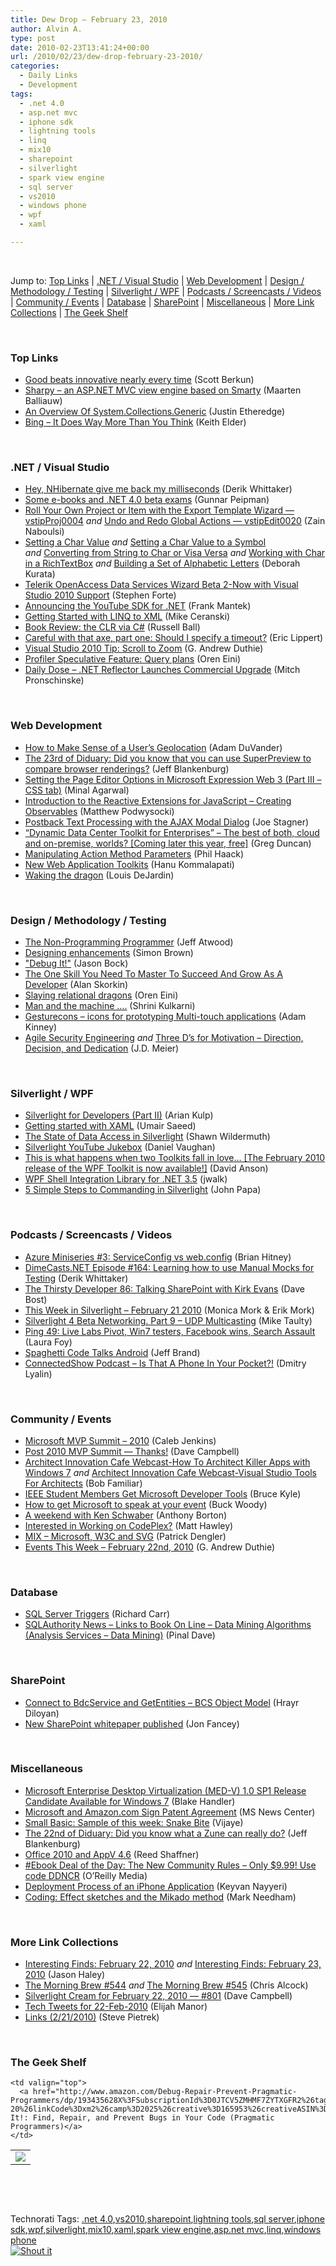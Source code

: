 ```yaml
---
title: Dew Drop – February 23, 2010
author: Alvin A.
type: post
date: 2010-02-23T13:41:24+00:00
url: /2010/02/23/dew-drop-february-23-2010/
categories:
  - Daily Links
  - Development
tags:
  - .net 4.0
  - asp.net mvc
  - iphone sdk
  - lightning tools
  - linq
  - mix10
  - sharepoint
  - silverlight
  - spark view engine
  - sql server
  - vs2010
  - windows phone
  - wpf
  - xaml

---
```

&#160;

Jump to: [Top Links][1] | [.NET / Visual Studio][2] | [Web Development][3] | [Design / Methodology / Testing][4] | [Silverlight / WPF][5] | [Podcasts / Screencasts / Videos][6] | [Community / Events][7] | [Database][8] | [SharePoint][9] | [Miscellaneous][10] | [More Link Collections][11] | [The Geek Shelf][12] 

&#160;

### <a name="top"></a>Top Links

  * [Good beats innovative nearly every time][13] (Scott Berkun)
  * [Sharpy &#8211; an ASP.NET MVC view engine based on Smarty][14] (Maarten Balliauw)
  * [An Overview Of System.Collections.Generic][15] (Justin Etheredge)
  * [Bing – It Does Way More Than You Think][16] (Keith Elder)

&#160;

### <a name="dotnet"></a>.NET / Visual Studio

  * [Hey, NHibernate give me back my milliseconds][17] (Derik Whittaker)
  * [Some e-books and .NET 4.0 beta exams][18] (Gunnar Peipman)
  * [Roll Your Own Project or Item with the Export Template Wizard &#8212; vstipProj0004][19] _and_&#160;[Undo and Redo Global Actions &#8212; vstipEdit0020][20] (Zain Naboulsi)
  * [Setting a Char Value][21] _and_&#160;[Setting a Char Value to a Symbol][22] _and_&#160;[Converting from String to Char or Visa Versa][23] _and_&#160;[Working with Char in a RichTextBox][24] _and_&#160;[Building a Set of Alphabetic Letters][25] (Deborah Kurata)
  * [Telerik OpenAccess Data Services Wizard Beta 2-Now with Visual Studio 2010 Support][26] (Stephen Forte)
  * [Announcing the YouTube SDK for .NET][27] (Frank Mantek)
  * [Getting Started with LINQ to XML][28] (Mike Ceranski)
  * [Book Review: the CLR via C#][29] (Russell Ball)
  * [Careful with that axe, part one: Should I specify a timeout?][30] (Eric Lippert)
  * [Visual Studio 2010 Tip: Scroll to Zoom][31] (G. Andrew Duthie)
  * [Profiler Speculative Feature: Query plans][32] (Oren Eini)
  * [Daily Dose &#8211; .NET Reflector Launches Commercial Upgrade][33] (Mitch Pronschinske)

&#160;

### <a name="web"></a>Web Development

  * [How to Make Sense of a User’s Geolocation][34] (Adam DuVander)
  * [The 23rd of Diduary: Did you know that you can use SuperPreview to compare browser renderings?][35] (Jeff Blankenburg)
  * [Setting the Page Editor Options in Microsoft Expression Web 3 (Part III – CSS tab)][36] (Minal Agarwal)
  * [Introduction to the Reactive Extensions for JavaScript – Creating Observables][37] (Matthew Podwysocki)
  * [Postback Text Processing with the AJAX Modal Dialog][38] (Joe Stagner)
  * [“Dynamic Data Center Toolkit for Enterprises” – The best of both, cloud and on-premise, worlds? [Coming later this year, free]][39] (Greg Duncan)
  * [Manipulating Action Method Parameters][40] (Phil Haack)
  * [New Web Application Toolkits][41] (Hanu Kommalapati)
  * [Waking the dragon][42] (Louis DeJardin)

&#160;

### <a name="design"></a>Design / Methodology / Testing

  * [The Non-Programming Programmer][43] (Jeff Atwood)
  * [Designing enhancements][44] (Simon Brown)
  * ["Debug It!"][45] (Jason Bock)
  * [The One Skill You Need To Master To Succeed And Grow As A Developer][46] (Alan Skorkin)
  * [Slaying relational dragons][47] (Oren Eini)
  * [Man and the machine &#8230;.][48] (Shrini Kulkarni)
  * [Gesturecons – icons for prototyping Multi-touch applications][49] (Adam Kinney)
  * [Agile Security Engineering][50] _and_&#160;[Three D’s for Motivation – Direction, Decision, and Dedication][51] (J.D. Meier)

&#160;

### <a name="silverlight"></a>Silverlight / WPF

  * [Silverlight for Developers (Part II)][52] (Arian Kulp)
  * [Getting started with XAML][53] (Umair Saeed)
  * [The State of Data Access in Silverlight][54] (Shawn Wildermuth)
  * [Silverlight YouTube Jukebox][55] (Daniel Vaughan)
  * [This is what happens when two Toolkits fall in love&#8230; [The February 2010 release of the WPF Toolkit is now available!]][56] (David Anson)
  * [WPF Shell Integration Library for .NET 3.5][57] (jwalk)
  * [5 Simple Steps to Commanding in Silverlight][58] (John Papa)

&#160;

### <a name="podcasts"></a>Podcasts / Screencasts / Videos

  * [Azure Miniseries #3: ServiceConfig vs web.config][59] (Brian Hitney)
  * [DimeCasts.NET Episode #164: Learning how to use Manual Mocks for Testing][60] (Derik Whittaker)
  * [The Thirsty Developer 86: Talking SharePoint with Kirk Evans][61] (Dave Bost)
  * [This Week in Silverlight – February 21 2010][62] (Monica Mork & Erik Mork)
  * [Silverlight 4 Beta Networking. Part 9 &#8211; UDP Multicasting][63] (Mike Taulty)
  * [Ping 49: Live Labs Pivot, Win7 testers, Facebook wins, Search Assault][64] (Laura Foy)
  * [Spaghetti Code Talks Android][65] (Jeff Brand)
  * [ConnectedShow Podcast &#8211; Is That A Phone In Your Pocket?!][66] (Dmitry Lyalin)

&#160;

### <a name="events"></a>Community / Events

  * [Microsoft MVP Summit &#8211; 2010][67] (Caleb Jenkins)
  * [Post 2010 MVP Summit &#8212; Thanks!][68] (Dave Campbell)
  * [Architect Innovation Cafe Webcast-How To Architect Killer Apps with Windows 7][69] _and_&#160;[Architect Innovation Cafe Webcast-Visual Studio Tools For Architects][70] (Bob Familiar)
  * [IEEE Student Members Get Microsoft Developer Tools][71] (Bruce Kyle)
  * [How to get Microsoft to speak at your event][72] (Buck Woody)
  * [A weekend with Ken Schwaber][73] (Anthony Borton)
  * [Interested in Working on CodePlex?][74] (Matt Hawley)
  * [MIX &#8211; Microsoft, W3C and SVG][75] (Patrick Dengler)
  * [Events This Week – February 22nd, 2010][76] (G. Andrew Duthie)

&#160;

### <a name="db"></a>Database

  * [SQL Server Triggers][77] (Richard Carr)
  * [SQLAuthority News – Links to Book On Line – Data Mining Algorithms (Analysis Services – Data Mining)][78] (Pinal Dave)

&#160;

### <a name="sp"></a>SharePoint

  * [Connect to BdcService and GetEntities – BCS Object Model][79] (Hrayr Diloyan)
  * [New SharePoint whitepaper published][80] (Jon Fancey)

&#160;

### <a name="misc"></a>Miscellaneous

  * [Microsoft Enterprise Desktop Virtualization (MED-V) 1.0 SP1 Release Candidate Available for Windows 7][81] (Blake Handler)
  * [Microsoft and Amazon.com Sign Patent Agreement][82] (MS News Center)
  * [Small Basic: Sample of this week: Snake Bite][83] (Vijaye)
  * [The 22nd of Diduary: Did you know what a Zune can really do?][84] (Jeff Blankenburg)
  * [Office 2010 and AppV 4.6][85] (Reed Shaffner)
  * [#Ebook Deal of the Day: The New Community Rules &#8211; Only $9.99! Use code DDNCR][86] (O&#8217;Reilly Media)
  * [Deployment Process of an iPhone Application][87] (Keyvan Nayyeri)
  * [Coding: Effect sketches and the Mikado method][88] (Mark Needham)

&#160;

### <a name="links"></a>More Link Collections

  * [Interesting Finds: February 22, 2010][89] _and_&#160;[Interesting Finds: February 23, 2010][90] (Jason Haley)
  * [The Morning Brew #544][91] _and_&#160;[The Morning Brew #545][92] (Chris Alcock)
  * [Silverlight Cream for February 22, 2010 &#8212; #801][93] (Dave Campbell)
  * [Tech Tweets for 22-Feb-2010][94] (Elijah Manor)
  * [Links (2/21/2010)][95] (Steve Pietrek)

&#160;

### <a name="shelf"></a>The Geek Shelf

<table border="0" cellspacing="0" cellpadding="0">
  <tr>
    <td>
      <img data-recalc-dims="1" decoding="async" src="https://i0.wp.com/ecx.images-amazon.com/images/I/41wUoTodBVL._SL160_.jpg?w=660" />
    </td>
    
    <td valign="top">
      <a href="http://www.amazon.com/Debug-Repair-Prevent-Pragmatic-Programmers/dp/193435628X%3FSubscriptionId%3D0JTCV5ZMHMF7ZYTXGFR2%26tag%3Dalvinashcraft-20%26linkCode%3Dxm2%26camp%3D2025%26creative%3D165953%26creativeASIN%3D193435628X">Debug It!: Find, Repair, and Prevent Bugs in Your Code (Pragmatic Programmers)</a>
    </td>
  </tr>
</table>

&#160;

<div style="padding-bottom: 0px; margin: 0px; padding-left: 0px; padding-right: 0px; display: inline; float: none; padding-top: 0px" id="scid:C16BAC14-9A3D-4c50-9394-FBFEF7A93539:8402c699-87fc-42ed-94ad-bfb1dccec56f" class="wlWriterSmartContent">
  <!--dotnetkickit-->
</div>

&#160;

<div style="padding-bottom: 0px; margin: 0px; padding-left: 0px; padding-right: 0px; display: inline; float: none; padding-top: 0px" id="scid:0767317B-992E-4b12-91E0-4F059A8CECA8:e9a40298-d096-4d9f-84d5-f63afe983e1e" class="wlWriterSmartContent">
  Technorati Tags: <a href="http://technorati.com/tags/.net+4.0" rel="tag">.net 4.0</a>,<a href="http://technorati.com/tags/vs2010" rel="tag">vs2010</a>,<a href="http://technorati.com/tags/sharepoint" rel="tag">sharepoint</a>,<a href="http://technorati.com/tags/lightning+tools" rel="tag">lightning tools</a>,<a href="http://technorati.com/tags/sql+server" rel="tag">sql server</a>,<a href="http://technorati.com/tags/iphone+sdk" rel="tag">iphone sdk</a>,<a href="http://technorati.com/tags/wpf" rel="tag">wpf</a>,<a href="http://technorati.com/tags/silverlight" rel="tag">silverlight</a>,<a href="http://technorati.com/tags/mix10" rel="tag">mix10</a>,<a href="http://technorati.com/tags/xaml" rel="tag">xaml</a>,<a href="http://technorati.com/tags/spark+view+engine" rel="tag">spark view engine</a>,<a href="http://technorati.com/tags/asp.net+mvc" rel="tag">asp.net mvc</a>,<a href="http://technorati.com/tags/linq" rel="tag">linq</a>,<a href="http://technorati.com/tags/windows+phone" rel="tag">windows phone</a>
</div>

<div class="wlWriterHeaderFooter" style="margin:0px; padding:0px 0px 0px 0px;">
  <div class="shoutIt">
    <a rev="vote-for" href="http://dotnetshoutout.com/Submit?url=http%3a%2f%2fwww.alvinashcraft.com%2f2010%2f02%2f23%2fdew-drop-february-23-2010%2f&title=Dew+Drop+%e2%80%93+February+23%2c+2010"><img decoding="async" alt="Shout it" src="http://dotnetshoutout.com/image.axd?url=https://morningdew-bpc6g3a0fgaxdxcu.eastus2-01.azurewebsites.net/2010/02/23/dew-drop-february-23-2010/" style="border:0px" /></a>
  </div>
</div>

 [1]: https://morningdew-bpc6g3a0fgaxdxcu.eastus2-01.azurewebsites.net/#top
 [2]: https://morningdew-bpc6g3a0fgaxdxcu.eastus2-01.azurewebsites.net/#dotnet
 [3]: https://morningdew-bpc6g3a0fgaxdxcu.eastus2-01.azurewebsites.net/#web
 [4]: https://morningdew-bpc6g3a0fgaxdxcu.eastus2-01.azurewebsites.net/#design
 [5]: https://morningdew-bpc6g3a0fgaxdxcu.eastus2-01.azurewebsites.net/#silverlight
 [6]: https://morningdew-bpc6g3a0fgaxdxcu.eastus2-01.azurewebsites.net/#podcasts
 [7]: https://morningdew-bpc6g3a0fgaxdxcu.eastus2-01.azurewebsites.net/#events
 [8]: https://morningdew-bpc6g3a0fgaxdxcu.eastus2-01.azurewebsites.net/#db
 [9]: https://morningdew-bpc6g3a0fgaxdxcu.eastus2-01.azurewebsites.net/#sp
 [10]: https://morningdew-bpc6g3a0fgaxdxcu.eastus2-01.azurewebsites.net/#misc
 [11]: https://morningdew-bpc6g3a0fgaxdxcu.eastus2-01.azurewebsites.net/#links
 [12]: https://morningdew-bpc6g3a0fgaxdxcu.eastus2-01.azurewebsites.net/#shelf
 [13]: http://www.scottberkun.com/blog/2010/good-beats-innovative-nearly-every-time/
 [14]: http://blog.maartenballiauw.be/post.aspx?id=bbb8afa2-9e73-4b0a-a03a-6aa4fcf1bfb7
 [15]: http://www.codethinked.com/post.aspx?id=11b776f5-7265-4b47-bb39-6ae8cd5fd638
 [16]: http://feedproxy.google.com/~r/keithelder/~3/UZQzbB7cVYI/bing-ndash-it-does-way-more-than-you-think.aspx
 [17]: http://feedproxy.google.com/~r/Devlicious/~3/bg0iGeNb180/hey-nhibernate-give-me-back-my-milliseconds.aspx
 [18]: http://feedproxy.google.com/~r/gunnarpeipman/~3/vDS7iGa-_EI/some-e-books-and-net-4-0-beta-exams.aspx
 [19]: http://feedproxy.google.com/~r/zainnab/~3/bHRpMQrK33s/roll-your-own-project-or-item-with-the-export-template-wizard-vstipproj0004.aspx
 [20]: http://feedproxy.google.com/~r/zainnab/~3/F2iX4brfcz0/undo-and-redo-global-actions-vstipedit0020.aspx
 [21]: http://msmvps.com/blogs/deborahk/archive/2010/02/22/setting-a-char-value.aspx
 [22]: http://msmvps.com/blogs/deborahk/archive/2010/02/22/setting-a-char-value-to-a-symbol.aspx
 [23]: http://msmvps.com/blogs/deborahk/archive/2010/02/22/converting-from-string-to-char-or-visa-versa.aspx
 [24]: http://msmvps.com/blogs/deborahk/archive/2010/02/22/working-with-char-in-a-richtextbox.aspx
 [25]: http://msmvps.com/blogs/deborahk/archive/2010/02/22/building-a-set-of-alphabetic-letters.aspx
 [26]: http://feedproxy.google.com/~r/StephenFortesBlog/~3/CiNaExssd9U/PermaLink,guid,d1b21831-52d3-404a-b397-86e6175962f1.aspx
 [27]: http://apiblog.youtube.com/2010/02/announcing-youtube-sdk-for-net.html
 [28]: http://feedproxy.google.com/~r/codecapers/~3/tcH4SWrBSOc/post.aspx
 [29]: http://feedproxy.google.com/~r/caffeinatedcoder/ProY/~3/aluSJmR7nac/
 [30]: http://blogs.msdn.com/ericlippert/archive/2010/02/22/should-i-specify-a-timeout.aspx
 [31]: http://blogs.msdn.com/gduthie/archive/2010/02/22/visual-studio-2010-tip-scroll-to-zoom.aspx
 [32]: http://feedproxy.google.com/~r/AyendeRahien/~3/m1ORGt3Hme8/profiler-speculative-feature-query-plans.aspx
 [33]: http://feeds.dzone.com/~r/zones/dotnet/~3/USxZZnb23Mk/dzone-daily-dose-223
 [34]: http://feedproxy.google.com/~r/ProgrammableWeb/~3/gZk4TjqSRpY/
 [35]: http://feedproxy.google.com/~r/Blankenthoughts/~3/1FVFQ3bjV_I/23rd-of-diduary-did-you-know-that-you.aspx
 [36]: http://feedproxy.google.com/~r/netCurryRecentArticles/~3/U44gQU00SfQ/ShowArticle.aspx
 [37]: http://feedproxy.google.com/~r/MatthewPodwysockisBlog/~3/vgt9tZZGkWk/introduction-to-the-reactive-extensions-for-javascript-creating-observables.aspx
 [38]: http://misfitgeek.com/blog/aspnet/postback-text-processing-with-the-ajax-modal-dialog/
 [39]: http://coolthingoftheday.blogspot.com/2010/02/dynamic-data-center-toolkit-for.html
 [40]: http://haacked.com/archive/2010/02/21/manipulating-action-method-parameters.aspx
 [41]: http://blogs.msdn.com/hanuk/archive/2010/02/21/new-web-application-toolkits.aspx
 [42]: http://whereslou.com/2010/02/21/waking-the-dragon
 [43]: http://www.codinghorror.com/blog/2010/02/the-nonprogramming-programmer.html
 [44]: http://www.codingthearchitecture.com/2010/02/22/designing_enhancements.html
 [45]: http://www.jasonbock.net/JB/Default.aspx?blog=entry.297be5e667cb41dfa318b0ab00d7cfa2
 [46]: http://www.skorks.com/2010/02/the-one-skill-you-need-to-master-to-succeed-and-grow-as-a-developer/
 [47]: http://feedproxy.google.com/~r/AyendeRahien/~3/O5eomEVN-cE/slaying-relational-dragons.aspx
 [48]: http://shrinik.blogspot.com/2010/02/man-and-machine.html
 [49]: http://adamkinney.wordpress.com/2010/02/22/gesturecons-icons-for-prototyping-multi-touch-applications/
 [50]: http://blogs.msdn.com/jmeier/archive/2010/02/22/agile-security-engineering.aspx
 [51]: http://feedproxy.google.com/~r/SourcesOfInsight/~3/awOg1dS0_iU/
 [52]: http://feeds.dzone.com/~r/zones/dotnet/~3/-2dPDiwAd4U/silverlight-developers-part-ii
 [53]: http://feeds.dzone.com/~r/zones/dotnet/~3/47-OAJ_BEfo/getting-started-xaml
 [54]: http://wildermuth.com/2010/02/21/The_State_of_Data_Access_in_Silverlight
 [55]: http://danielvaughan.orpius.com/post.aspx?id=a0e151c8-fc2c-449f-93be-abb83dd14db1
 [56]: http://blogs.msdn.com/delay/archive/2010/02/22/this-is-what-happens-when-two-toolkits-fall-in-love-the-february-2010-release-of-the-wpf-toolkit-is-now-available.aspx
 [57]: http://blogs.msdn.com/wpfsdk/archive/2010/02/22/wpf-shell-integration-library-for-net-3-5.aspx
 [58]: http://feedproxy.google.com/~r/JohnPapa/~3/vrflwazB-cE/
 [59]: http://channel9.msdn.com/posts/dpeeast/Azure-Miniseries-3-ServiceConfig-vs-webconfig/
 [60]: http://feedproxy.google.com/~r/Dimecastsnet--InformAndEducateIn10MinutesOrLess/~3/r4STHXJOWRg/164
 [61]: http://feedproxy.google.com/~r/ThirstyDeveloperPodcast/~3/kv_QT7h0hRI/TheThirstyDeveloper86TalkingSharePointWithKirkEvans.aspx
 [62]: http://feeds.sparklingclient.com/~r/SparklingClient/~3/DWmrehQAwEo/
 [63]: http://channel9.msdn.com/posts/mtaulty/Silverlight-4-Beta-Networking-Part-9-UDP-Multicasting/
 [64]: http://channel9.msdn.com/shows/PingShow/Ping-49-Live-Labs-Pivot-Win7-testers-Facebook-wins-Search-Assault/
 [65]: http://www.slickthought.net/post.aspx?id=2ff928bb-c038-4d1c-877f-38960b27e00d
 [66]: http://www.podtrac.com/pts/redirect.mp3/connectedshowpodcast.blob.core.windows.net/podcast/025_IsThatAPhoneInYourPocket.mp3
 [67]: http://feeds.dzone.com/~r/zones/dotnet/~3/J6QuGAYkyJ4/microsoft-mvp-summit-2010
 [68]: http://geekswithblogs.net/WynApseTechnicalMusings/archive/2010/02/22/138095.aspx
 [69]: http://feedproxy.google.com/~r/msdn/bobfamiliar/~3/yKnvHh9ctss/architect-innovation-cafe-webcast-how-to-architect-killer-apps-with-windows-7.aspx
 [70]: http://feedproxy.google.com/~r/msdn/bobfamiliar/~3/4TYe63s8tJg/architect-innovation-cafe-webcast-visual-studio-tools-for-architects.aspx
 [71]: http://blogs.msdn.com/usisvde/archive/2010/02/22/ieee-student-members-get-microsoft-developer-tools.aspx
 [72]: http://blogs.msdn.com/buckwoody/archive/2010/02/22/how-to-get-microsoft-to-speak-at-your-event.aspx
 [73]: http://myvstsblog.com/general/a-weekend-with-ken-schwaber/
 [74]: http://blogs.msdn.com/codeplex/archive/2010/02/22/interested-in-working-on-codeplex.aspx
 [75]: http://blogs.msdn.com/ie/archive/2010/02/22/mix-microsoft-w3c-and-svg.aspx
 [76]: http://blogs.msdn.com/gduthie/archive/2010/02/22/events-this-week-february-22nd-2010.aspx
 [77]: http://feedproxy.google.com/~r/BlackwaspLatestAdditions/~3/uy_8G1cw8ik/SQLTriggers.aspx
 [78]: http://blog.sqlauthority.com/2010/02/23/sqlauthority-news-links-to-book-on-line-data-mining-algorithms-analysis-services-data-mining/
 [79]: http://lightningtools.com/blog/archive/2010/02/22/connect-to-bdcservice-and-getentities-ndash-bcs-object-model.aspx
 [80]: http://www.pluralsight.com/community/blogs/jfancey/archive/2010/02/23/new-sharepoint-whitepaper-published.aspx
 [81]: http://bhandler.spaces.live.com/Blog/cns!70F64BC910C9F7F3!7889.entry
 [82]: http://www.microsoft.com/Presspass/press/2010/feb10/02-22MSAmazonPR.mspx?rss_fdn=Press%20Releases
 [83]: http://blogs.msdn.com/smallbasic/archive/2010/02/22/sample-of-this-week-snake-bite.aspx
 [84]: http://feedproxy.google.com/~r/Blankenthoughts/~3/k6HlXwPpDPE/22nd-of-diduary-did-you-know-what-zune.aspx
 [85]: http://blogs.technet.com/office2010/archive/2010/02/22/office-2010-and-appv-4-6.aspx
 [86]: http://feeds.oreilly.com/~r/oreilly/news/~3/Jy26dwua-EY/
 [87]: http://nayyeri.net/deployment-process-of-an-iphone-application
 [88]: http://feedproxy.google.com/~r/MarkNeedham/~3/77Pl7k8ZCqM/
 [89]: http://jasonhaley.com/blog/post.aspx?id=007c0477-ff63-4934-9d9b-ea718c6d81f6
 [90]: http://jasonhaley.com/blog/post.aspx?id=c35b5c07-307d-4592-9e5c-2fde7f5b3507
 [91]: http://feedproxy.google.com/~r/ReflectivePerspective/~3/z0wjs6XkC-c/
 [92]: http://feedproxy.google.com/~r/ReflectivePerspective/~3/WFg-JnN-t8s/
 [93]: http://geekswithblogs.net/WynApseTechnicalMusings/archive/2010/02/22/138106.aspx
 [94]: http://elijahmanor.com/webdevdotnet/post.aspx?id=231cecb1-93da-4a13-85b3-fc22b36591dd
 [95]: http://spietrek.blogspot.com/2010/02/links-2212010.html